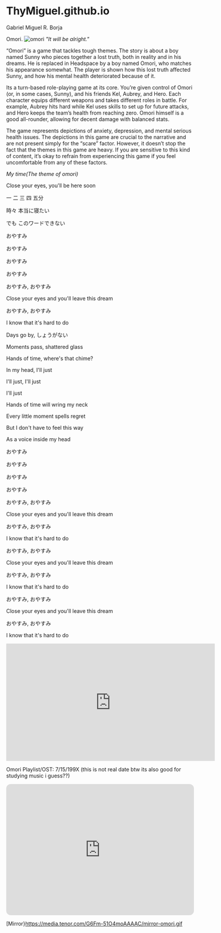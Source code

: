 # ThyMiguel.github.io
Gabriel Miguel R. Borja

Omori.
![omori](https://www.trueachievements.com/imgs/129567/omori-consoles-xbox-game-pass.jpg)
*"It will be alright."*

“Omori” is a game that tackles tough themes. The story is about a boy named Sunny who pieces together a lost truth, both in reality and in his dreams. He is replaced in Headspace by a boy named Omori, who matches his appearance somewhat. The player is shown how this lost truth affected Sunny, and how his mental health deteriorated because of it. 

Its a turn-based role-playing game at its core. You’re given control of Omori (or, in some cases, Sunny), and his friends Kel, Aubrey, and Hero. Each character equips different weapons and takes different roles in battle. For example, Aubrey hits hard while Kel uses skills to set up for future attacks, and Hero keeps the team’s health from reaching zero. Omori himself is a good all-rounder, allowing for decent damage with balanced stats.

The game represents depictions of anxiety, depression, and mental serious health issues. The depictions in this game are crucial to the narrative and are not present simply for the “scare” factor. However, it doesn’t stop the fact that the themes in this game are heavy. If you are sensitive to this kind of content, it’s okay to refrain from experiencing this game if you feel uncomfortable from any of these factors.

*My time(The theme of omori)*

Close your eyes, you'll be here soon

一 二 三 四 五分

時々 本当に寝たい

でも このワードできない

おやすみ

おやすみ

おやすみ

おやすみ

おやすみ, おやすみ

Close your eyes and you'll leave this dream

おやすみ, おやすみ

I know that it's hard to do

Days go by, しょうがない

Moments pass, shattered glass

Hands of time, where's that chime?

In my head, I'll just

I'll just, I'll just

I'll just

Hands of time will wring my neck

Every little moment spells regret

But I don't have to feel this way

As a voice inside my head

おやすみ

おやすみ

おやすみ

おやすみ

おやすみ, おやすみ

Close your eyes and you'll leave this dream

おやすみ, おやすみ

I know that it's hard to do

おやすみ, おやすみ

Close your eyes and you'll leave this dream

おやすみ, おやすみ

I know that it's hard to do

おやすみ, おやすみ

Close your eyes and you'll leave this dream

おやすみ, おやすみ

I know that it's hard to do

<iframe width="560" height="315" src="https://www.youtube.com/embed/mzgYj_qCHLg?si=VN7mwsmr1SMGRqoE" title="YouTube video player" frameborder="0" allow="accelerometer; autoplay; clipboard-write; encrypted-media; gyroscope; picture-in-picture; web-share" allowfullscreen></iframe>

Omori Playlist/OST: 7/15/199X (this is not real date btw its also good for studying music i guess??)

<iframe style="border-radius:12px" src="https://open.spotify.com/embed/playlist/7bpQDZtaygXiQaadPbF6U5?utm_source=generator" width="100%" height="352" frameBorder="0" allowfullscreen="" allow="autoplay; clipboard-write; encrypted-media; fullscreen; picture-in-picture" loading="lazy"></iframe>

[Mirror}https://media.tenor.com/G6Fm-51O4moAAAAC/mirror-omori.gif
